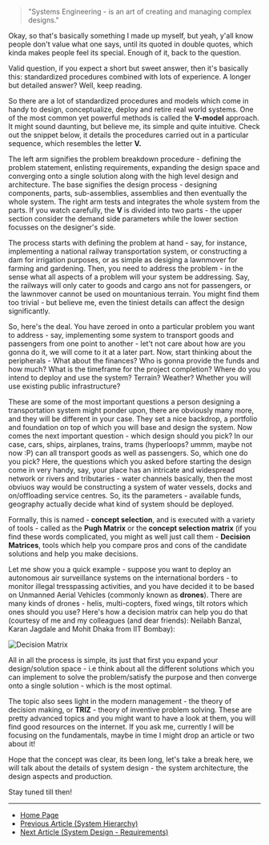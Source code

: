 > "Systems Engineering - is an art of creating and managing complex designs."

Okay, so that's basically something I made up myself, but yeah, y'all know people don't value what one says, until its quoted in double quotes, which kinda makes people feel its special. Enough of it, back to the question. 

Valid question, if you expect a short but sweet answer, then it's basically this: standardized procedures combined with lots of experience. A longer but detailed answer? Well, keep reading. 

So there are a lot of standardized procedures and models which come in handy to design, conceptualize, deploy and retire real world systems. One of the most common yet powerful methods is called the **V-model** approach. It might sound daunting, but believe me, its simple and quite intuitive. Check out the snippet below, it details the procedures carried out in a particular sequence, which resembles the letter **V.**

The left arm signifies the problem breakdown procedure - defining the problem statement, enlisting requirements, expanding the design space and converging onto a single solution along with the high level design and architecture. The base signifies the design process - designing components, parts, sub-assemblies, assemblies and then eventually the whole system. The right arm tests and integrates the whole system from the parts. If you watch carefully, the **V** is divided into two parts - the upper section consider the demand side parameters while the lower section focusses on the designer's side. 

The process starts with defining the problem at hand - say, for instance, implementing a national railway transportation system, or constructing a dam for irrigation purposes, or as simple as desiging a lawnmover for farming and gardening. Then, you need to address the problem - in the sense what all aspects of a problem will your system be addressing. Say, the railways will only cater to goods and cargo ans not for passengers, or the lawnmover cannot be used on mountanious terrain. You might find them too trivial - but believe me, even the tiniest details can affect the design significantly. 

So, here's the deal. You have zeroed in onto a particular problem you want to address - say, implementing some system to transport goods and passengers from one point to another - let't not care about how are you gonna do it, we will come to it at a later part. Now, start thinking about the peripherals - What about the finances? Who is gonna provide the funds and how much? What is the timeframe for the project completion? Where do you intend to deploy and use the system? Terrain? Weather? Whether you will use existing public infrastructure?

These are some of the most important questions a person designing a transportation system might ponder upon, there are obviously many more, and they will be different in your case. They set a nice backdrop, a portfolio and foundation on top of which you will base and design the system. Now comes the next important question - which design should you pick? In our case, cars, ships, airplanes, trains, trams (hyperloops? ummm, maybe not now :P) can all transport goods as well as passengers. So, which one do you pick? Here, the questions which you asked before starting the design come in very handy, say, your place has an intricate and widespread network or rivers and tributaries - water channels basically, then the most obviuos way would be constructing a system of water vessels, docks and on/offloading service centres. So, its the parameters - available funds, geography actually decide what kind of system should be deployed. 

Formally, this is named - **concept selection**, and is executed with a variety of tools - called as the **Pugh Matrix** or the **concept selection matrix** (if you find these words complicated, you might as well just call them - **Decision Matrices**, tools which help you compare pros and cons of the candidate solutions and help you make decisions. 

Let me show you a quick example - suppose you want to deploy an autonomous air surveillance systems on the international borders - to monitor illegal tresspassing activities, and you have decided it to be based on Unmanned Aerial Vehicles (commonly known as **drones**). There are many kinds of drones - helis, multi-copters, fixed wings, tilt rotors which ones should you use? Here's how a decision matrix can help you do that (courtesy of me and my colleagues (and dear friends): Neilabh Banzal, Karan Jagdale and Mohit Dhaka from IIT Bombay):

![Decision Matrix](https://sohamphanseiitb.github.io/Think-in-Systems/assets/system_engg/decision%20matrix.png)

All in all the process is simple, its just that first you expand your design/solution space - i.e think about all the different solutions which you can implement to solve the problem/satisfy the purpose and then converge onto a single solution - which is the most optimal.

The topic also sees light in the modern management - the theory of decision making, or **TRIZ** - theory of inventive problem solving. These are pretty advanced topics and you might want to have a look at them, you will find good resources on the internet. If you ask me, currently I will be focusing on the fundamentals, maybe in time I might drop an article or two about it!

Hope that the concept was clear, its been long, let's take a break here, we will talk about the details of system design - the system architecture, the design aspects and production.

Stay tuned till then!

---
- [Home Page](https://sohamphanseiitb.github.io/Think-in-Systems/index.html)
- [Previous Article (System Hierarchy)](https://sohamphanseiitb.github.io/Think-in-Systems/Systems_Theory/systems_engg/hierarchy.html)
- [Next Article (System Design - Requirements)](https://sohamphanseiitb.github.io/th-ink-in-systems/What-are-Requirements)
